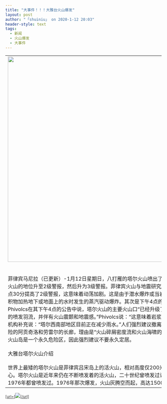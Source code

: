 ```yaml
---
title: "大事件！！！大雅台火山爆发"
layout: post
author: "「shuiniu」 on 2020-1-12 20:03"
header-style: text
tags:
  - 新闻
  - 火山爆发
  - 大事件
---
```


<head></head>
<body>
 <table cellspacing="0" class="t_table" style="width:98%"> 
  <tbody> 
   <tr> 
    <td><img width="720" height="648" src="https://assets.rappler.com/84A66AC565954941A250B07C2C212E0F/img/8081F08225254A6BB5257A6D7F479677/20200112-taal-volcano_8081F08225254A6BB5257A6D7F479677.jpg"><br> <br> <br> 菲律宾马尼拉（已更新）-1月12日星期日，八打雁的塔尔火山喷出了一根高1公里的灰柱，触发了该火山的地位升至2级警报，然后升为3级警报。菲律宾火山与地震研究所（Phivolcs）首先在周日下午2点30分提高了2级警报，这意味着动荡加剧。这是由于潜水爆炸或当岩浆，熔岩，热岩石或新的火山沉积物加热地下或地面上的水时发生的蒸汽驱动爆炸。其次是下午4点的3级警报，这意味着岩浆动荡。Phivolcs在其下午4点的公告中说，塔尔火山的主要火山口“已经升级了火山喷发活动，产生了1公里高的喷发羽流，并伴有火山震颤和地震感。”Phivolcs说：“这意味着岩浆侵入可能会推动当前的活动。”该机构补充说：“塔尔西南部地区目前正在减少雨水。”人们强烈建议撤离塔阿勒火山岛以及八打雁省高风险的阿贡奇洛和劳雷尔的长廊，理由是“火山碎屑密度流和火山海啸的潜在危险”。它还指出，整个塔尔火山岛是一个永久危险区，因此强烈建议不要永久定居。<br> <br> 大雅台塔尔火山介绍<br> <br> 世界上最矮的塔尔火山是菲律宾吕宋岛上的活火山，相对高度仅200米。塔尔火山位处风光明媚的湖中心。塔尔火山是近年来仍在不断喷发着的活火山，二十世纪曾喷发过许多次，1965年、1970年、1976年都曾喷发过。1976年那次爆发，火山灰腾空而起，高达1500米。<br> </td> 
   </tr> 
  </tbody> 
 </table>
 <font style="color:rgb(135, 135, 135)"><font face="Tahoma,"><font style="font-size:12px"><font color="#333333"><u>[url=]<img src="http://www.flw.ph/data/attachment/forum/202001/12/164918vh5stt497hh9dk7k.jpg.thumb.jpg" onload="thumbImg(this)">[/url]</u></font><br> </font></font></font>
 <br> 
 <br>
</body>


